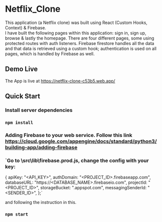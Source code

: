 # Netflix_Clone

This application (a Netflix clone) was built using React (Custom Hooks, Context) & Firebase. </br>
I have built the following pages within this application: sign in, sign up, browse & lastly the homepage. 
There are four different pages, some using protected routes with auth listeners. 
Firebase firestore handles all the data and that data is retrieved using a custom hook; authentication is used on all pages, which is handled by Firebase as well.

## Demo Live

The App is live at https://netflix-clone-c53b5.web.app/

## Quick Start

### Install server dependencies
### `npm install`

### Adding Firebase to your web service. Follow this link https://cloud.google.com/appengine/docs/standard/python3/building-app/adding-firebase

### `Go to \src\lib\firebase.prod.js, change the config with your key:
 {
    apiKey: "<API_KEY>",
    authDomain: "<PROJECT_ID>.firebaseapp.com",
    databaseURL: "https://<DATABASE_NAME>.firebaseio.com",
    projectId: "<PROJECT_ID>",
    storageBucket: "<BUCKET>.appspot.com",
    messagingSenderId: "<SENDER_ID>",
  };`
  
  and following the instruction in this.
### `npm start`
